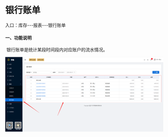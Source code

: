 # 银行账单

入口：库存---报表---银行账单

#### 一、功能说明

​		银行账单是统计某段时间段内对应账户的流水情况。 	

![PNG](../image/报表管理/04-银行账单01.jpg)

